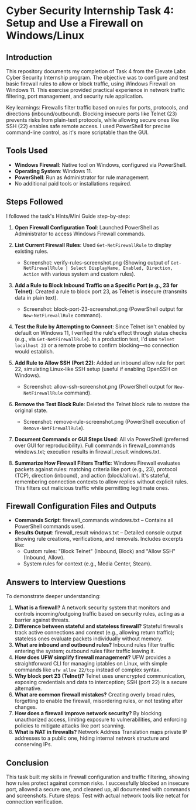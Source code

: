 # Cyber Security Internship Task 4: Setup and Use a Firewall on Windows/Linux

## Introduction
This repository documents my completion of Task 4 from the Elevate Labs Cyber Security Internship program. The objective was to configure and test basic firewall rules to allow or block traffic, using Windows Firewall on Windows 11. This exercise provided practical experience in network traffic filtering, port management, and security rule application.

Key learnings: Firewalls filter traffic based on rules for ports, protocols, and directions (inbound/outbound). Blocking insecure ports like Telnet (23) prevents risks from plain-text protocols, while allowing secure ones like SSH (22) enables safe remote access. I used PowerShell for precise command-line control, as it's more scriptable than the GUI.

## Tools Used
- **Windows Firewall**: Native tool on Windows, configured via PowerShell.
- **Operating System**: Windows 11.
- **PowerShell**: Run as Administrator for rule management.
- No additional paid tools or installations required.

## Steps Followed
I followed the task's Hints/Mini Guide step-by-step:

1. **Open Firewall Configuration Tool**: Launched PowerShell as Administrator to access Windows Firewall commands.
   
2. **List Current Firewall Rules**: Used `Get-NetFirewallRule` to display existing rules.
   - Screenshot: verify-rules-screenshot.png (Showing output of `Get-NetFirewallRule | Select DisplayName, Enabled, Direction, Action` with various system and custom rules).

3. **Add a Rule to Block Inbound Traffic on a Specific Port (e.g., 23 for Telnet)**: Created a rule to block port 23, as Telnet is insecure (transmits data in plain text).
   - Screenshot: block-port-23-screenshot.png (PowerShell output for `New-NetFirewallRule` command).

4. **Test the Rule by Attempting to Connect**: Since Telnet isn't enabled by default on Windows 11, I verified the rule's effect through status checks (e.g., via `Get-NetFirewallRule`). In a production test, I'd use `telnet localhost 23` or a remote probe to confirm blocking—no connection would establish.

5. **Add Rule to Allow SSH (Port 22)**: Added an inbound allow rule for port 22, simulating Linux-like SSH setup (useful if enabling OpenSSH on Windows).
   - Screenshot: allow-ssh-screenshot.png (PowerShell output for `New-NetFirewallRule` command).

6. **Remove the Test Block Rule**: Deleted the Telnet block rule to restore the original state.
   - Screenshot: remove-rule-screenshot.png (PowerShell execution of `Remove-NetFirewallRule`).

7. **Document Commands or GUI Steps Used**: All via PowerShell (preferred over GUI for reproducibility). Full commands in firewall_commands windows.txt; execution results in firewall_result windows.txt.

8. **Summarize How Firewall Filters Traffic**: Windows Firewall evaluates packets against rules: matching criteria like port (e.g., 23), protocol (TCP), direction (inbound), and action (block/allow). It's stateful, remembering connection contexts to allow replies without explicit rules. This filters out malicious traffic while permitting legitimate ones.

## Firewall Configuration Files and Outputs
- **Commands Script**: firewall_commands windows.txt – Contains all PowerShell commands used.
- **Results Output**: firewall_result windows.txt – Detailed console output showing rule creations, verifications, and removals. Includes excerpts like:
  - Custom rules: "Block Telnet" (Inbound, Block) and "Allow SSH" (Inbound, Allow).
  - System rules for context (e.g., Media Center, Steam).

## Answers to Interview Questions
To demonstrate deeper understanding:

1. **What is a firewall?** A network security system that monitors and controls incoming/outgoing traffic based on security rules, acting as a barrier against threats.
2. **Difference between stateful and stateless firewall?** Stateful firewalls track active connections and context (e.g., allowing return traffic); stateless ones evaluate packets individually without memory.
3. **What are inbound and outbound rules?** Inbound rules filter traffic entering the system; outbound rules filter traffic leaving it.
4. **How does UFW simplify firewall management?** UFW provides a straightforward CLI for managing iptables on Linux, with simple commands like `ufw allow 22/tcp` instead of complex syntax.
5. **Why block port 23 (Telnet)?** Telnet uses unencrypted communication, exposing credentials and data to interception; SSH (port 22) is a secure alternative.
6. **What are common firewall mistakes?** Creating overly broad rules, forgetting to enable the firewall, misordering rules, or not testing after changes.
7. **How does a firewall improve network security?** By blocking unauthorized access, limiting exposure to vulnerabilities, and enforcing policies to mitigate attacks like port scanning.
8. **What is NAT in firewalls?** Network Address Translation maps private IP addresses to a public one, hiding internal network structure and conserving IPs.

## Conclusion
This task built my skills in firewall configuration and traffic filtering, showing how rules protect against common risks. I successfully blocked an insecure port, allowed a secure one, and cleaned up, all documented with commands and screenshots. Future steps: Test with actual network tools like netcat for connection verification.
